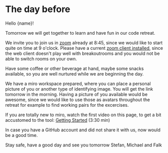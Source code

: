 # The day before

Hello {name}!

Tomorrow we will get together to learn and have fun in our code retreat.

We invite you to join us in [zoom](https://us02web.zoom.us/j/89931437006?pwd=VXcxblhEZExKa2lLQ2NXVnBQOENEUT09) already at 8:45, since we would like to start quite on time at 9 o'clock. Please have a current [zoom client installed](https://support.zoom.us/hc/en-us/articles/4415294177549-Downloading-the-Zoom-desktop-client-and-mobile-app), since the web client doesn't play well with breakoutrooms and you would not be able to switch rooms on your own. 

Have some coffee or other beverage at hand, maybe some snacks available, so you are well nurtured while we are beginning the day.

We have a miro workspace prepared, where you can place a personal picture of you or another type of identifying image. You will get the link tomorrow in the morning. Having a picture of you available would be awesome, since we would like to use those as avatars throughout the retreat for example to find working pairs for the excercises.

If you are totally new to miro, watch the first video on this page, to get a bit accustomed to the tool:
[Getting Started](https://help.miro.com/hc/en-us/articles/360017571954-How-to-start-collaboration-with-Miro) (3:30 min)

In case you have a GitHub account and did not share it with us, now would be a good time.

Stay safe, have a good day and see you tomorrow
Stefan, Michael and Falk
